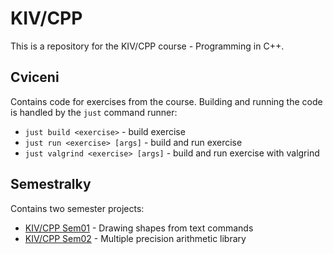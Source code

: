# KIV/CPP

This is a repository for the KIV/CPP course - Programming in C++.

## Cviceni

Contains code for exercises from the course. Building and running the code is
handled by the `just` command runner:

- `just build <exercise>` - build exercise
- `just run <exercise> [args]` - build and run exercise
- `just valgrind <exercise> [args]` - build and run exercise with valgrind

## Semestralky

Contains two semester projects:

- [KIV/CPP Sem01](semestralky/sem01/README.md) - Drawing shapes from text commands
- [KIV/CPP Sem02](semestralky/sem02/README.md) - Multiple precision arithmetic library
